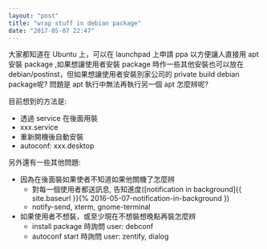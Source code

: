 ```yaml
---
layout: "post"
title: "wrap stuff in debian package"
date: "2017-05-07 22:47"
---
```


大家都知道在 Ubuntu 上，可以在  launchpad 上申請 ppa 以方便讓人直接用 apt 安裝 package ,如果想讓使用者安裝 package 時作一些其他安裝也可以放在 debian/postinst，但如果想讓使用者安裝別家公司的 private build debian package呢? 問題是 apt 執行中無法再執行另一個 apt 怎麼辨呢?

目前想到的方法是:
 * 透過 service 在後面用裝
  * xxx.service
 * 重新開機後自動安裝
  * autoconf: xxx.desktop

另外還有一些其他問題:
  * 因為在後面裝如果使者不知道如果他關機了怎麼辨
    * 對每一個使用者都送訊息, 告知進度([notification in background]{{ site.baseurl }}{% 2016-05-07-notification-in-background })
     * notify-send, xterm, gnome-terminal
  * 如果使用者不想裝，或至少現在不想裝想晚點再裝怎麼辨
    * install package 時詢問 user: debconf
    * autoconf start 時詢問 user: zentify, dialog
